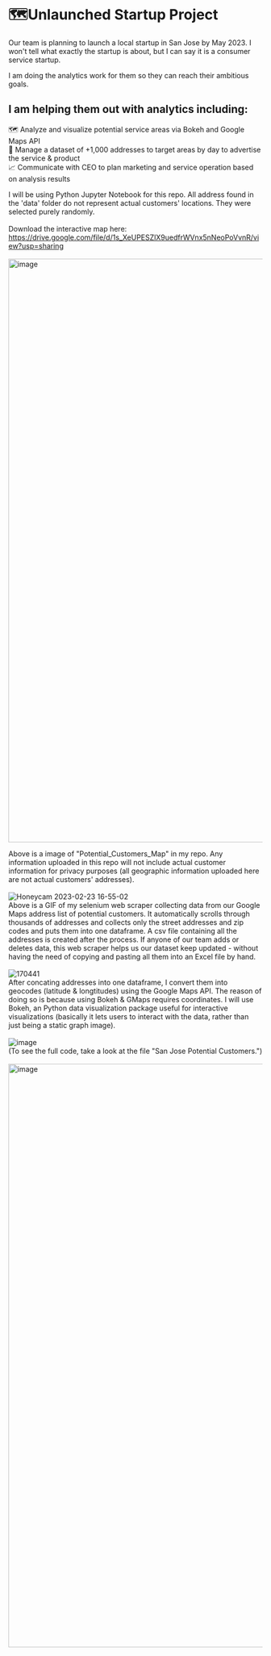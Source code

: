 # 🗺️Unlaunched Startup Project

Our team is planning to launch a local startup in San Jose by May 2023. I won't tell what exactly the startup is about, but I can say it is a consumer service startup.

I am doing the analytics work for them so they can reach their ambitious goals.

## I am helping them out with analytics including:<br>
🗺️ Analyze and visualize potential service areas via Bokeh and Google Maps API<br>
📑 Manage a dataset of +1,000 addresses to target areas by day to advertise the service & product<br>
📈 Communicate with CEO to plan marketing and service operation based on analysis results<br>

I will be using Python Jupyter Notebook for this repo. All address found in the 'data' folder do not represent actual customers' locations. They were selected purely randomly.
<br><br>
Download the interactive map here: https://drive.google.com/file/d/1s_XeUPESZlX9uedfrWVnx5nNeoPoVvnR/view?usp=sharing
<br><br>
<img width="1157" alt="image" src="https://user-images.githubusercontent.com/79275984/221008897-c2112051-246c-4b23-b463-c48267e23314.png">

Above is a image of "Potential_Customers_Map" in my repo. Any information uploaded in this repo will not include actual customer information for privacy purposes (all geographic information uploaded here are not actual customers' addresses).
<br><br>
![Honeycam 2023-02-23 16-55-02](https://user-images.githubusercontent.com/79275984/221065658-4e9e414c-5dd1-4b84-9131-0e388f282893.gif)<br>
Above is a GIF of my selenium web scraper collecting data from our Google Maps address list of potential customers. It automatically scrolls through thousands of addresses and collects only the street addresses and zip codes and puts them into one dataframe. A csv file containing all the addresses is created after the process. If anyone of our team adds or deletes data, this web scraper helps us our dataset keep updated - without having the need of copying and pasting all them into an Excel file by hand.
<br><br>
![170441](https://user-images.githubusercontent.com/79275984/221067216-d1350d11-7099-447a-aa56-6b6d24f2c5e9.jpg)
<br>
After concating addresses into one dataframe, I convert them into geocodes (latitude & longtitudes) using the Google Maps API. The reason of doing so is because using Bokeh & GMaps requires coordinates. I will use Bokeh, an Python data visualization package useful for interactive visualizations (basically it lets users to interact with the data, rather than just being a static graph image).
<br><br>
![image](https://user-images.githubusercontent.com/79275984/221067794-7aeb4f84-7183-483a-8092-e3d73b304f82.png)
<br> (To see the full code, take a look at the file "San Jose Potential Customers.")
<br><br><img width="1157" alt="image" src="https://user-images.githubusercontent.com/79275984/221008897-c2112051-246c-4b23-b463-c48267e23314.png">
